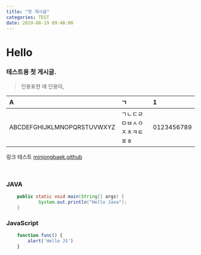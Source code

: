 ```yaml
---
title: "첫 게시글"
categories: TEST
date: 2019-08-19 09:48:00
---
```


# Hello

###  테스트용 첫 게시글.

> 인용표현
> 얘 인용아,

| A                                  | ㄱ                                                     | 1                     |
| :------------------------- | :--------------------------  | :--------- |
| ABCDEFGHIJKLMNOPQRSTUVWXYZ | ㄱㄴㄷㄹㅁㅂㅅㅇㅈㅊㅋㅌㅍㅎ | 0123456789 |

링크 테스트 [minjongbaek.github](https://github.com/minjongbaek)

<br>

### JAVA
```java
    public static void main(String[] args) {
            System.out.println("Hello Java");
    }
```

### JavaScript

```javascript
    function func() {
        alert('Hello JS')
    }
```